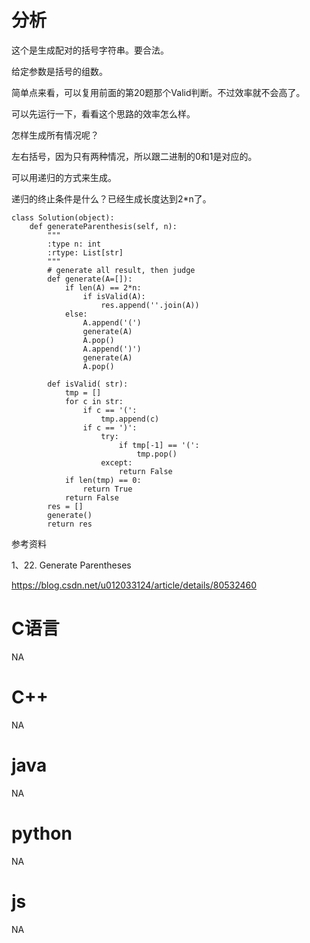 # 分析

这个是生成配对的括号字符串。要合法。

给定参数是括号的组数。

简单点来看，可以复用前面的第20题那个Valid判断。不过效率就不会高了。

可以先运行一下，看看这个思路的效率怎么样。

怎样生成所有情况呢？

左右括号，因为只有两种情况，所以跟二进制的0和1是对应的。

可以用递归的方式来生成。

递归的终止条件是什么？已经生成长度达到2*n了。

```
class Solution(object):
    def generateParenthesis(self, n):
        """
        :type n: int
        :rtype: List[str]
        """
        # generate all result, then judge
        def generate(A=[]):
            if len(A) == 2*n:
                if isValid(A):
                    res.append(''.join(A))
            else:
                A.append('(')
                generate(A)
                A.pop()
                A.append(')')
                generate(A)
                A.pop()

        def isValid( str):
            tmp = []
            for c in str:
                if c == '(':
                    tmp.append(c)
                if c == ')':
                    try:
                        if tmp[-1] == '(':
                            tmp.pop()
                    except:
                        return False
            if len(tmp) == 0:
                return True
            return False
        res = []
        generate()
        return res
```



参考资料

1、22. Generate Parentheses

https://blog.csdn.net/u012033124/article/details/80532460



# C语言

NA



# C++

NA



# java

NA



# python

NA

# js

NA

